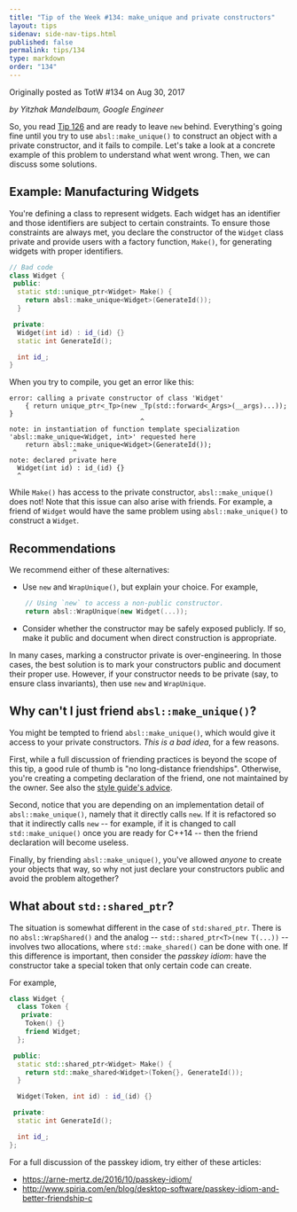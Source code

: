 ```yaml
---
title: "Tip of the Week #134: make_unique and private constructors"
layout: tips
sidenav: side-nav-tips.html
published: false
permalink: tips/134
type: markdown
order: "134"
---
```


Originally posted as TotW #134 on Aug 30, 2017

*by Yitzhak Mandelbaum, Google Engineer*

So, you read [Tip 126](/tips/126) and are ready to leave `new` behind.
Everything's going fine until you try to use `absl::make_unique()` to construct an
object with a private constructor, and it fails to compile. Let's take a look at
a concrete example of this problem to understand what went wrong. Then, we can
discuss some solutions.

## Example: Manufacturing Widgets

You're defining a class to represent widgets. Each widget has an identifier and
those identifiers are subject to certain constraints. To ensure those
constraints are always met, you declare the constructor of the `Widget` class
private and provide users with a factory function, `Make()`, for generating
widgets with proper identifiers.

```c++
// Bad code
class Widget {
 public:
  static std::unique_ptr<Widget> Make() {
    return absl::make_unique<Widget>(GenerateId());
  }

 private:
  Widget(int id) : id_(id) {}
  static int GenerateId();

  int id_;
}
```

When you try to compile, you get an error like this:

```
error: calling a private constructor of class 'Widget'
    { return unique_ptr<_Tp>(new _Tp(std::forward<_Args>(__args)...)); }
                                 ^
note: in instantiation of function template specialization
'absl::make_unique<Widget, int>' requested here
    return absl::make_unique<Widget>(GenerateId());
                ^
note: declared private here
  Widget(int id) : id_(id) {}
  ^
```

While `Make()` has access to the private constructor, `absl::make_unique()`
does not! Note that this issue can also arise with friends. For example, a
friend of `Widget` would have the same problem using `absl::make_unique()`
to construct a `Widget`.

## Recommendations

We recommend either of these alternatives:

* Use `new` and `WrapUnique()`, but explain your choice. For example,

```c++
    // Using `new` to access a non-public constructor.
    return absl::WrapUnique(new Widget(...));
```

* Consider whether the constructor may be safely exposed publicly. If so, make
  it public and document when direct construction is appropriate.

In many cases, marking a constructor private is over-engineering. In those
cases, the best solution is to mark your constructors public and document their
proper use. However, if your constructor needs to be private (say, to ensure
class invariants), then use `new` and `WrapUnique`.

## Why can't I just friend `absl::make_unique()`?

You might be tempted to friend `absl::make_unique()`, which would give it access
to your private constructors. *This is a bad idea*, for a few reasons.

First, while a full discussion of friending practices is beyond the scope of
this tip, a good rule of thumb is "no long-distance friendships". Otherwise,
you're creating a competing declaration of the friend, one not maintained by the
owner. See also the
[style guide's advice](https://google.github.io/styleguide/cppguide.html#Friends).

Second, notice that you are depending on an implementation detail of
`absl::make_unique()`, namely that it directly calls `new`. If it is refactored
so that it indirectly calls `new` -- for example, if it is changed to call
`std::make_unique()` once you are ready for C++14 -- then the friend
declaration will become useless.

Finally, by friending `absl::make_unique()`, you've allowed *anyone* to create
your objects that way, so why not just declare your constructors public and
avoid the problem altogether?

## What about `std::shared_ptr`?

The situation is somewhat different in the case of `std:shared_ptr`. There is no
`absl::WrapShared()` and the analog -- `std::shared_ptr<T>(new T(...))` --
involves two allocations, where `std::make_shared()` can be done with one. If
this difference is important, then consider the *passkey idiom*: have the
constructor take a special token that only certain code can create.

For example,

```c++
class Widget {
  class Token {
   private:
    Token() {}
    friend Widget;
  };

 public:
  static std::shared_ptr<Widget> Make() {
    return std::make_shared<Widget>(Token{}, GenerateId());
  }

  Widget(Token, int id) : id_(id) {}

 private:
  static int GenerateId();

  int id_;
};
```

For a full discussion of the passkey idiom, try either of these articles:

*   https://arne-mertz.de/2016/10/passkey-idiom/
*   http://www.spiria.com/en/blog/desktop-software/passkey-idiom-and-better-friendship-c


